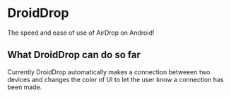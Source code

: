 # DroidDrop
The speed and ease of use of AirDrop on Android!
## What DroidDrop can do so far
Currently DroidDrop automatically makes a connection betweeen two devices and changes the color of UI to let the user know a connection has been made.
